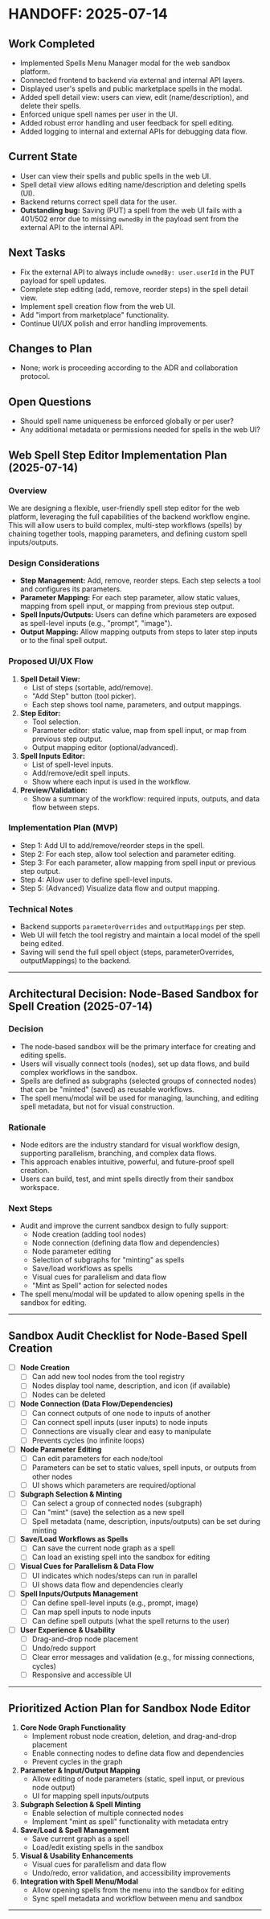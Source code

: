 # HANDOFF: 2025-07-14

## Work Completed
- Implemented Spells Menu Manager modal for the web sandbox platform.
- Connected frontend to backend via external and internal API layers.
- Displayed user's spells and public marketplace spells in the modal.
- Added spell detail view: users can view, edit (name/description), and delete their spells.
- Enforced unique spell names per user in the UI.
- Added robust error handling and user feedback for spell editing.
- Added logging to internal and external APIs for debugging data flow.

## Current State
- User can view their spells and public spells in the web UI.
- Spell detail view allows editing name/description and deleting spells (UI).
- Backend returns correct spell data for the user.
- **Outstanding bug:** Saving (PUT) a spell from the web UI fails with a 401/502 error due to missing `ownedBy` in the payload sent from the external API to the internal API.

## Next Tasks
- Fix the external API to always include `ownedBy: user.userId` in the PUT payload for spell updates.
- Complete step editing (add, remove, reorder steps) in the spell detail view.
- Implement spell creation flow from the web UI.
- Add "import from marketplace" functionality.
- Continue UI/UX polish and error handling improvements.

## Changes to Plan
- None; work is proceeding according to the ADR and collaboration protocol.

## Open Questions
- Should spell name uniqueness be enforced globally or per user?
- Any additional metadata or permissions needed for spells in the web UI? 

## Web Spell Step Editor Implementation Plan (2025-07-14)

### Overview
We are designing a flexible, user-friendly spell step editor for the web platform, leveraging the full capabilities of the backend workflow engine. This will allow users to build complex, multi-step workflows (spells) by chaining together tools, mapping parameters, and defining custom spell inputs/outputs.

### Design Considerations
- **Step Management:** Add, remove, reorder steps. Each step selects a tool and configures its parameters.
- **Parameter Mapping:** For each step parameter, allow static values, mapping from spell input, or mapping from previous step output.
- **Spell Inputs/Outputs:** Users can define which parameters are exposed as spell-level inputs (e.g., "prompt", "image").
- **Output Mapping:** Allow mapping outputs from steps to later step inputs or to the final spell output.

### Proposed UI/UX Flow
1. **Spell Detail View:**
   - List of steps (sortable, add/remove).
   - "Add Step" button (tool picker).
   - Each step shows tool name, parameters, and output mappings.
2. **Step Editor:**
   - Tool selection.
   - Parameter editor: static value, map from spell input, or map from previous step output.
   - Output mapping editor (optional/advanced).
3. **Spell Inputs Editor:**
   - List of spell-level inputs.
   - Add/remove/edit spell inputs.
   - Show where each input is used in the workflow.
4. **Preview/Validation:**
   - Show a summary of the workflow: required inputs, outputs, and data flow between steps.

### Implementation Plan (MVP)
- Step 1: Add UI to add/remove/reorder steps in the spell.
- Step 2: For each step, allow tool selection and parameter editing.
- Step 3: For each parameter, allow mapping from spell input or previous step output.
- Step 4: Allow user to define spell-level inputs.
- Step 5: (Advanced) Visualize data flow and output mapping.

### Technical Notes
- Backend supports `parameterOverrides` and `outputMappings` per step.
- Web UI will fetch the tool registry and maintain a local model of the spell being edited.
- Saving will send the full spell object (steps, parameterOverrides, outputMappings) to the backend.

--- 

## Architectural Decision: Node-Based Sandbox for Spell Creation (2025-07-14)

### Decision
- The node-based sandbox will be the primary interface for creating and editing spells.
- Users will visually connect tools (nodes), set up data flows, and build complex workflows in the sandbox.
- Spells are defined as subgraphs (selected groups of connected nodes) that can be "minted" (saved) as reusable workflows.
- The spell menu/modal will be used for managing, launching, and editing spell metadata, but not for visual construction.

### Rationale
- Node editors are the industry standard for visual workflow design, supporting parallelism, branching, and complex data flows.
- This approach enables intuitive, powerful, and future-proof spell creation.
- Users can build, test, and mint spells directly from their sandbox workspace.

### Next Steps
- Audit and improve the current sandbox design to fully support:
  - Node creation (adding tool nodes)
  - Node connection (defining data flow and dependencies)
  - Node parameter editing
  - Selection of subgraphs for "minting" as spells
  - Save/load workflows as spells
  - Visual cues for parallelism and data flow
  - "Mint as Spell" action for selected nodes
- The spell menu/modal will be updated to allow opening spells in the sandbox for editing.

--- 

## Sandbox Audit Checklist for Node-Based Spell Creation

- [ ] **Node Creation**
  - [ ] Can add new tool nodes from the tool registry
  - [ ] Nodes display tool name, description, and icon (if available)
  - [ ] Nodes can be deleted
- [ ] **Node Connection (Data Flow/Dependencies)**
  - [ ] Can connect outputs of one node to inputs of another
  - [ ] Can connect spell inputs (user inputs) to node inputs
  - [ ] Connections are visually clear and easy to manipulate
  - [ ] Prevents cycles (no infinite loops)
- [ ] **Node Parameter Editing**
  - [ ] Can edit parameters for each node/tool
  - [ ] Parameters can be set to static values, spell inputs, or outputs from other nodes
  - [ ] UI shows which parameters are required/optional
- [ ] **Subgraph Selection & Minting**
  - [ ] Can select a group of connected nodes (subgraph)
  - [ ] Can "mint" (save) the selection as a new spell
  - [ ] Spell metadata (name, description, inputs/outputs) can be set during minting
- [ ] **Save/Load Workflows as Spells**
  - [ ] Can save the current node graph as a spell
  - [ ] Can load an existing spell into the sandbox for editing
- [ ] **Visual Cues for Parallelism & Data Flow**
  - [ ] UI indicates which nodes/steps can run in parallel
  - [ ] UI shows data flow and dependencies clearly
- [ ] **Spell Inputs/Outputs Management**
  - [ ] Can define spell-level inputs (e.g., prompt, image)
  - [ ] Can map spell inputs to node inputs
  - [ ] Can define spell outputs (what the spell returns to the user)
- [ ] **User Experience & Usability**
  - [ ] Drag-and-drop node placement
  - [ ] Undo/redo support
  - [ ] Clear error messages and validation (e.g., for missing connections, cycles)
  - [ ] Responsive and accessible UI

---

## Prioritized Action Plan for Sandbox Node Editor

1. **Core Node Graph Functionality**
   - Implement robust node creation, deletion, and drag-and-drop placement
   - Enable connecting nodes to define data flow and dependencies
   - Prevent cycles in the graph
2. **Parameter & Input/Output Mapping**
   - Allow editing of node parameters (static, spell input, or previous node output)
   - UI for mapping spell inputs/outputs
3. **Subgraph Selection & Spell Minting**
   - Enable selection of multiple connected nodes
   - Implement "mint as spell" functionality with metadata entry
4. **Save/Load & Spell Management**
   - Save current graph as a spell
   - Load/edit existing spells in the sandbox
5. **Visual & Usability Enhancements**
   - Visual cues for parallelism and data flow
   - Undo/redo, error validation, and accessibility improvements
6. **Integration with Spell Menu/Modal**
   - Allow opening spells from the menu into the sandbox for editing
   - Sync spell metadata and workflow between menu and sandbox

--- 